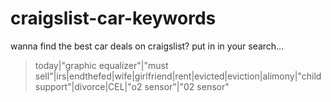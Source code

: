 # craigslist-car-keywords
wanna find the best car deals on craigslist? put in in your search…

> today|"graphic equalizer"|"must sell"|irs|endthefed|wife|girlfriend|rent|evicted|eviction|alimony|"child support"|divorce|CEL|"o2 sensor"|"02 sensor"
